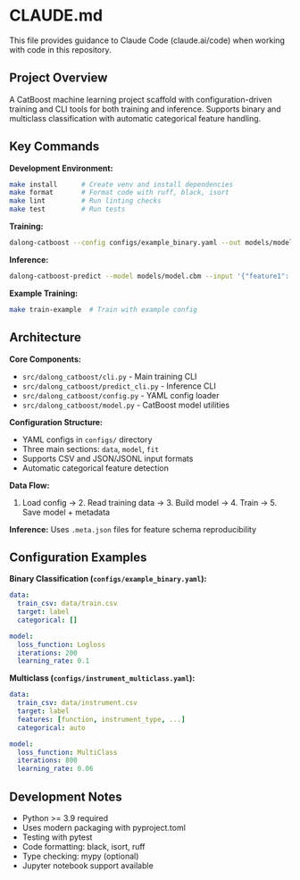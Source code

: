 # CLAUDE.md

This file provides guidance to Claude Code (claude.ai/code) when working with code in this repository.

## Project Overview

A CatBoost machine learning project scaffold with configuration-driven training and CLI tools for both training and inference. Supports binary and multiclass classification with automatic categorical feature handling.

## Key Commands

**Development Environment:**
```bash
make install      # Create venv and install dependencies
make format       # Format code with ruff, black, isort
make lint         # Run linting checks
make test         # Run tests
```

**Training:**
```bash
dalong-catboost --config configs/example_binary.yaml --out models/model.cbm
```

**Inference:**
```bash
dalong-catboost-predict --model models/model.cbm --input '{"feature1": 1.0, "feature2": "value"}'
```

**Example Training:**
```bash
make train-example  # Train with example config
```

## Architecture

**Core Components:**
- `src/dalong_catboost/cli.py` - Main training CLI
- `src/dalong_catboost/predict_cli.py` - Inference CLI  
- `src/dalong_catboost/config.py` - YAML config loader
- `src/dalong_catboost/model.py` - CatBoost model utilities

**Configuration Structure:**
- YAML configs in `configs/` directory
- Three main sections: `data`, `model`, `fit`
- Supports CSV and JSON/JSONL input formats
- Automatic categorical feature detection

**Data Flow:**
1. Load config → 2. Read training data → 3. Build model → 4. Train → 5. Save model + metadata

**Inference:** Uses `.meta.json` files for feature schema reproducibility

## Configuration Examples

**Binary Classification (`configs/example_binary.yaml`):**
```yaml
data:
  train_csv: data/train.csv
  target: label
  categorical: []

model:
  loss_function: Logloss
  iterations: 200
  learning_rate: 0.1
```

**Multiclass (`configs/instrument_multiclass.yaml`):**
```yaml
data:
  train_csv: data/instrument.csv
  target: label
  features: [function, instrument_type, ...]
  categorical: auto

model:
  loss_function: MultiClass
  iterations: 800
  learning_rate: 0.06
```

## Development Notes

- Python >= 3.9 required
- Uses modern packaging with pyproject.toml
- Testing with pytest
- Code formatting: black, isort, ruff
- Type checking: mypy (optional)
- Jupyter notebook support available